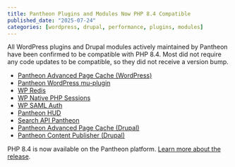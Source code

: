 ```yaml
---
title: Pantheon Plugins and Modules Now PHP 8.4 Compatible
published_date: "2025-07-24"
categories: [wordpress, drupal, performance, plugins, modules]
---
```


All WordPress plugins and Drupal modules actively maintained by Pantheon have been confirmed to be compatible with PHP 8.4. Most did not require any code updates to be compatible, so they did not receive a version bump.

* [Pantheon Advanced Page Cache (WordPress)](https://wordpress.org/plugins/pantheon-advanced-page-cache/)
* [Pantheon WordPress mu-plugin](https://github.com/pantheon-systems/pantheon-mu-plugin)
* [WP Redis](https://wordpress.org/plugins/wp-redis/)
* [WP Native PHP Sessions](https://wordpress.org/plugins/wp-native-php-sessions/)
* [WP SAML Auth](https://wordpress.org/plugins/wp-saml-auth/)
* [Pantheon HUD](https://wordpress.org/plugins/pantheon-hud/)
* [Search API Pantheon](https://www.drupal.org/project/search_api_pantheon)
* [Pantheon Advanced Page Cache (Drupal)](https://www.drupal.org/project/pantheon_advanced_page_cache)
* [Pantheon Content Publisher (Drupal)](https://www.drupal.org/project/pantheon_content_publisher)

PHP 8.4 is now available on the Pantheon platform. [Learn more about the release](https://docs.pantheon.io/release-notes/2025/07/php-84-now-available).
